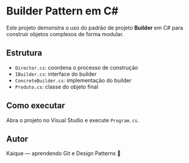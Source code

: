 # Builder Pattern em C#

Este projeto demonstra o uso do padrão de projeto **Builder** em C# para construir objetos complexos de forma modular.

## Estrutura

- `Director.cs`: coordena o processo de construção
- `IBuilder.cs`: interface do builder
- `ConcreteBuilder.cs`: implementação do builder
- `Produto.cs`: classe do objeto final

## Como executar

Abra o projeto no Visual Studio e execute `Program.cs`.

## Autor

Kaique — aprendendo Git e Design Patterns 🚀